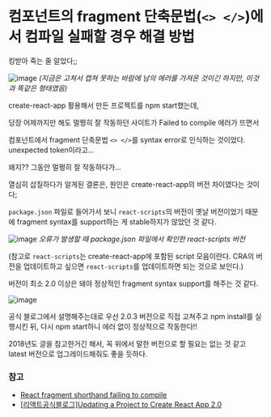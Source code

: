 # 컴포넌트의 fragment 단축문법(`<> </>`)에서 컴파일 실패할 경우 해결 방법

킹받아 죽는 줄 알았다;;

![image](https://user-images.githubusercontent.com/18097984/122169882-e79c0c00-ceb8-11eb-8b3f-4ed7b3ba8478.png)
*(지금은 고쳐서 캡쳐 못하는 바람에 남의 에러를 가져온 것이긴 하지만, 이것과 똑같은 형태였음)*


create-react-app 활용해서 만든 프로젝트를 npm start했는데,

당장 어제까지만 해도 멀쩡히 잘 작동하던 사이트가 Failed to compile 에러가 뜨면서

컴포넌트에서 fragment 단축문법 `<> </>`를 syntax error로 인식하는 것이었다. unexpected token이라고...

왜지?? 그동안 멀쩡히 잘 작동하다가...

열심히 삽질하다가 알게된 결론은, 원인은 create-react-app의 버전 차이였다는 것이다;

`package.json` 파일로 들어가서 보니 `react-scripts`의 버전이 옛날 버전이었기 때문에 fragment syntax를 support하는 게 stable하지가 않았던 것 같다.

![image](https://user-images.githubusercontent.com/18097984/122170881-0cdd4a00-ceba-11eb-9f29-358ab60f0203.png)
*오류가 발생할 때 package.json 파일에서 확인한 react-scripts 버전*

(참고로 `react-scripts`는 create-react-app에 포함된 script 모음이란다. CRA의 버전을 업데이트하고 싶으면 `react-scripts`를 업데이트하면 되는 것으로 보인다.)

버전이 최소 2.0 이상은 돼야 정상적인 fragment syntax support를 해주는 것 같다.

![image](https://user-images.githubusercontent.com/18097984/122172489-bffa7300-cebb-11eb-8032-d7a79e66a0b4.png)

공식 블로그에서 설명해주는대로 우선 2.0.3 버전으로 직접 고쳐주고 npm install를 실행시킨 뒤, 다시 npm start하니 에러 없이 정상적으로 작동한다!!

2018년도 글을 참고한거긴 해서, 꼭 위에서 말한 버전으로 할 필요는 없는 것 같고 latest 버전으로 업그레이드해줘도 좋을 듯하다.


### 참고
* [React fragment shorthand failing to compile](https://stackoverflow.com/questions/48316365/react-fragment-shorthand-failing-to-compile)
* [[리액트공식블로그]Updating a Project to Create React App 2.0](https://reactjs.org/blog/2018/10/01/create-react-app-v2.html#updating-a-project-to-create-react-app-20)
